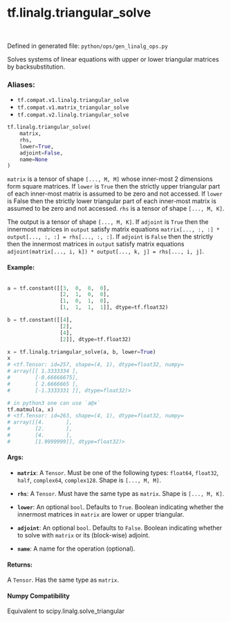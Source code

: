 <div itemscope itemtype="http://developers.google.com/ReferenceObject">
<meta itemprop="name" content="tf.linalg.triangular_solve" />
<meta itemprop="path" content="Stable" />
</div>

# tf.linalg.triangular_solve

<!-- Insert buttons -->

<table class="tfo-notebook-buttons tfo-api" align="left">
</table>

Defined in generated file: `python/ops/gen_linalg_ops.py`



<!-- Start diff -->
Solves systems of linear equations with upper or lower triangular matrices by backsubstitution.

### Aliases:

* `tf.compat.v1.linalg.triangular_solve`
* `tf.compat.v1.matrix_triangular_solve`
* `tf.compat.v2.linalg.triangular_solve`


``` python
tf.linalg.triangular_solve(
    matrix,
    rhs,
    lower=True,
    adjoint=False,
    name=None
)
```



<!-- Placeholder for "Used in" -->


`matrix` is a tensor of shape `[..., M, M]` whose inner-most 2 dimensions form
square matrices. If `lower` is `True` then the strictly upper triangular part
of each inner-most matrix is assumed to be zero and not accessed.
If `lower` is False then the strictly lower triangular part of each inner-most
matrix is assumed to be zero and not accessed.
`rhs` is a tensor of shape `[..., M, K]`.

The output is a tensor of shape `[..., M, K]`. If `adjoint` is
`True` then the innermost matrices in `output` satisfy matrix equations
`matrix[..., :, :] * output[..., :, :] = rhs[..., :, :]`.
If `adjoint` is `False` then the strictly then the  innermost matrices in
`output` satisfy matrix equations
`adjoint(matrix[..., i, k]) * output[..., k, j] = rhs[..., i, j]`.

#### Example:


```python

a = tf.constant([[3,  0,  0,  0],
                 [2,  1,  0,  0],
                 [1,  0,  1,  0],
                 [1,  1,  1,  1]], dtype=tf.float32)

b = tf.constant([[4],
                 [2],
                 [4],
                 [2]], dtype=tf.float32)

x = tf.linalg.triangular_solve(a, b, lower=True)
x
# <tf.Tensor: id=257, shape=(4, 1), dtype=float32, numpy=
# array([[ 1.3333334 ],
#        [-0.66666675],
#        [ 2.6666665 ],
#        [-1.3333331 ]], dtype=float32)>

# in python3 one can use `a@x`
tf.matmul(a, x)
# <tf.Tensor: id=263, shape=(4, 1), dtype=float32, numpy=
# array([[4.       ],
#        [2.       ],
#        [4.       ],
#        [1.9999999]], dtype=float32)>
```

#### Args:


* <b>`matrix`</b>: A `Tensor`. Must be one of the following types: `float64`, `float32`, `half`, `complex64`, `complex128`.
  Shape is `[..., M, M]`.
* <b>`rhs`</b>: A `Tensor`. Must have the same type as `matrix`.
  Shape is `[..., M, K]`.
* <b>`lower`</b>: An optional `bool`. Defaults to `True`.
  Boolean indicating whether the innermost matrices in `matrix` are
  lower or upper triangular.
* <b>`adjoint`</b>: An optional `bool`. Defaults to `False`.
  Boolean indicating whether to solve with `matrix` or its (block-wise)
           adjoint.


* <b>`name`</b>: A name for the operation (optional).


#### Returns:

A `Tensor`. Has the same type as `matrix`.


#### Numpy Compatibility
Equivalent to scipy.linalg.solve_triangular

